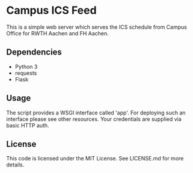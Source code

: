 # Campus ICS Feed

This is a simple web server which serves the ICS schedule from
Campus Office for RWTH Aachen and FH Aachen.

## Dependencies

* Python 3
* requests
* Flask


## Usage
The script provides a WSGI interface called 'app'. For deploying such an
interface please see other resources. Your credentials are supplied via basic
HTTP auth.

## License
This code is licensed under the MIT License. See LICENSE.md for more details.
